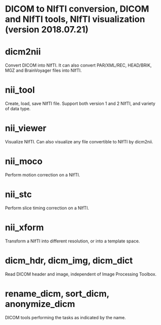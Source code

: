 
# DICOM to NIfTI conversion, DICOM and NIfTI tools, NIfTI visualization (version 2018.07.21)

# dicm2nii
Convert DICOM into NIfTI. It can also convert PAR/XML/REC, HEAD/BRIK, MGZ and BrainVoyager files into NIfTI.

# nii_tool
Create, load, save NIfTI file. Support both version 1 and 2 NIfTI, and variety of data type.

# nii_viewer
Visualize NIfTI. Can also visualize any file convertible to NIfTI by dicm2nii.

# nii_moco
Perform motion correction on a NIfTI.

# nii_stc
Perform slice timing correction on a NIfTI.

# nii_xform
Transform a NIfTI into different resolution, or into a template space.

# dicm_hdr, dicm_img, dicm_dict
Read DICOM header and image, independent of Image Processing Toolbox. 

# rename_dicm, sort_dicm, anonymize_dicm
DICOM tools performing the tasks as indicated by the name.
